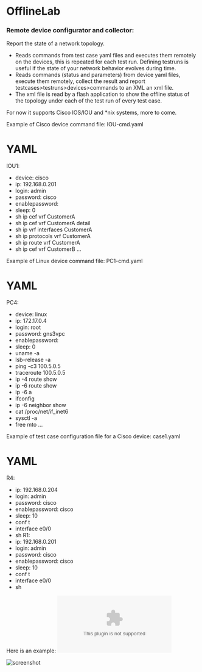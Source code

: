 # OfflineLab
### Remote device configurator and collector: 

Report the state of a network topology.

 - Reads commands from test case yaml files and executes them remotely on the devices, this is repeated for each test run. Defining testruns is useful if the state of your network behavior evolves during time.
 - Reads commands (status and parameters) from device yaml files, execute them remotely, collect the result and report testcases>testruns>devices>commands to an XML an xml file.
 - The xml file is read by a flash application to show the offline status of the topology under each of the test run of every test case.

For now it supports Cisco IOS/IOU and *nix systems, more to come.

Example of Cisco device command file: IOU-cmd.yaml
# YAML
IOU1:
  - device: cisco
  - ip: 192.168.0.201
  - login: admin
  - password: cisco
  - enablepassword: 
  - sleep:  0
  - sh ip cef vrf CustomerA
  - sh ip cef vrf CustomerA detail
  - sh ip vrf interfaces CustomerA
  - sh ip protocols vrf CustomerA
  - sh ip route vrf CustomerA
  - sh ip cef vrf CustomerB
...

Example of Linux device command file: PC1-cmd.yaml
# YAML
PC4:
  - device: linux
  - ip: 172.17.0.4
  - login: root
  - password: gns3vpc
  - enablepassword:
  - sleep:  0
  - uname -a
  - lsb-release -a
  - ping -c3 100.5.0.5
  - traceroute 100.5.0.5
  - ip -4 route show
  - ip -6 route show
  - ip -6 a
  - ifconfig
  - ip -6 neighbor show
  - cat /proc/net/if_inet6
  - sysctl -a
  - free mto
...

Example of test case configuration file for a Cisco device: case1.yaml
# YAML
R4:
  - ip: 192.168.0.204
  - login: admin
  - password: cisco
  - enablepassword: cisco
  - sleep: 10
  - conf t
  - interface e0/0
  - sh
R1:
  - ip: 192.168.0.201
  - login: admin
  - password: cisco
  - enablepassword: cisco
  - sleep: 10
  - conf t
  - interface e0/0
  - sh



Here is an example: ![OSPF topology offline lab](http://hpnouri.free.fr/ospfalle2/offlinelabv1.swf)

![screenshot](http://hpnouri.free.fr/Selection_360.jpg)
